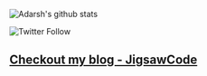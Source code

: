 ![Adarsh's github stats](https://github-readme-stats.vercel.app/api?username=m4ver1k)

![Twitter Follow](https://img.shields.io/twitter/follow/adarshkkumar?style=social)

## [Checkout my blog - JigsawCode](https://www.jigsawcode.com)
<!--
**m4ver1k/m4ver1k** is a ✨ _special_ ✨ repository because its `README.md` (this file) appears on your GitHub profile.

Here are some ideas to get you started:

- 🔭 I’m currently working on ...
- 🌱 I’m currently learning ...
- 👯 I’m looking to collaborate on ...
- 🤔 I’m looking for help with ...
- 💬 Ask me about ...
- 📫 How to reach me: ...
- 😄 Pronouns: ...
- ⚡ Fun fact: ...
-->
